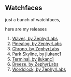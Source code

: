 ## Watchfaces
just a bunch of watchfaces, 

here are my releases

1. [Waves, by ZephyrLabs](https://zephyrlabs.github.io/Watchfaces/Waves/)
2. [Pinealog, by ZephyrLabs](https://zephyrlabs.github.io/Watchfaces/Pinealog/)
3. [Chrono, by ZephyrLabs](https://zephyrlabs.github.io/Watchfaces/Chrono/)
4. [Park Skyline, by jlukanc1](https://zephyrlabs.github.io/Watchfaces/ParkSkyline/)
5. [Terminal, by jlukanc1](https://zephyrlabs.github.io/Watchfaces/Terminal/)
6. [Breeze, by ZephyrLabs](https://zephyrlabs.github.io/Watchfaces/Breeze/)
7. [Wordclock, by ZephyrLabs](https://zephyrlabs.github.io/Watchfaces/Wordclock/)
